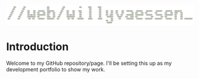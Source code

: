 ![Family!](./assets/wv_light_text.gif)
# Introduction
Welcome to my GitHub repository/page. I'll be setting this up as my development portfolio to show my work.